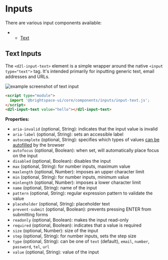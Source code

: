 # Inputs

There are various input components available:

- - [Text](#text-inputs)

## Text Inputs

The `<d2l-input-text>` element is a simple wrapper around the native `<input type="text">` tag. It's intended primarily for inputting generic text, email addresses and URLs.

![example screenshot of text input](./screenshots/text.png?raw=true)

```html
<script type="module">
  import '@brightspace-ui/core/components/inputs/input-text.js';
</script>
<d2l-input-text value="hello"></d2l-input-text>
```

**Properties:**

- `aria-invalid` (optional, String): indicates that the input value is invalid
- `aria-label` (optional, String): sets an accessible label
- `autocomplete` (optional, String): specifies which types of values [can be autofilled](https://developer.mozilla.org/en-US/docs/Web/HTML/Attributes/autocomplete) by the browser
- `autofocus` (optional, Boolean): when set, will automatically place focus on the input
- `disabled` (optional, Boolean): disables the input
- `max` (optional, String): for number inputs, maximum value
- `maxlength` (optional, Number): imposes an upper character limit
- `min` (optional, String): for number inputs, minimum value
- `minlength` (optional, Number): imposes a lower character limit
- `name` (optional, String): name of the input
- `pattern` (optional, String): regular expression pattern to validate the value
- `placeholder` (optional, String): placeholder text
- `prevent-submit` (optional, Boolean): prevents pressing ENTER from submitting forms
- `readonly` (optional, Boolean): makes the input read-only
- `required` (optional, Boolean): indicates that a value is required
- `size` (optional, Number): size of the input
- `step` (optional, String): for number inputs, sets the step size
- `type` (optional, String): can be one of `text` (default), `email`, `number`, `password`, `tel`, `url`
- `value` (optional, String): value of the input

